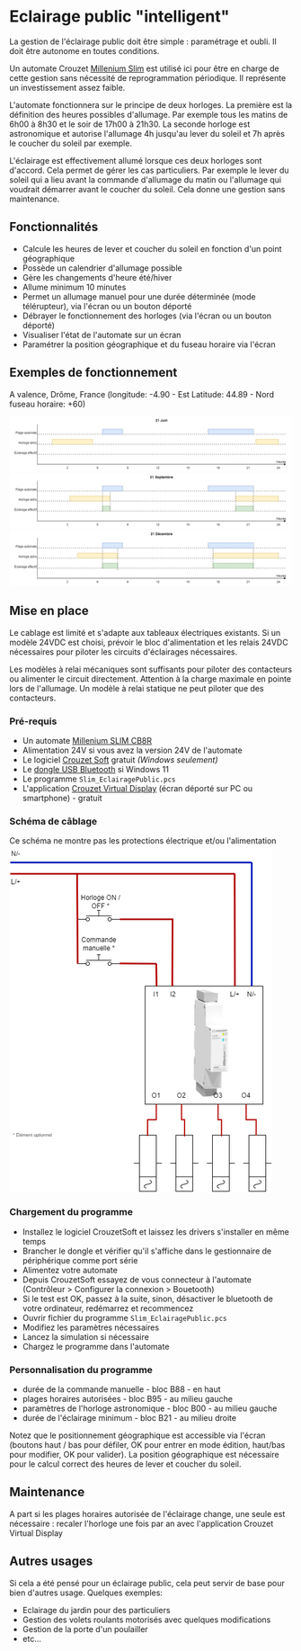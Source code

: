 # Eclairage public "intelligent"

La gestion de l'éclairage public doit être simple : paramétrage et oubli. Il doit être autonome en toutes conditions. 

Un automate Crouzet [Millenium Slim](https://soda.crouzet.com/pn/?i=88983903) est utilisé ici pour être en charge de cette gestion sans nécessité de reprogrammation périodique. Il représente un investissement assez faible.

L'automate fonctionnera sur le principe de deux horloges. La première est la définition des heures possibles d'allumage. Par exemple tous les matins de 6h00 à 8h30 et le soir de 17h00 à 21h30. La seconde horloge est astronomique et autorise l'allumage 4h jusqu'au lever du soleil et 7h après le coucher du soleil par exemple.

L'éclairage est effectivement allumé lorsque ces deux horloges sont d'accord. Cela permet de gérer les cas particuliers. Par exemple le lever du soleil qui a lieu avant la commande d'allumage du matin ou l'allumage qui voudrait démarrer avant le coucher du soleil. Cela donne une gestion sans maintenance.

## Fonctionnalités
- Calcule les heures de lever et coucher du soleil en fonction d'un point géographique
- Possède un calendrier d'allumage possible
- Gère les changements d'heure été/hiver
- Allume minimum 10 minutes
- Permet un allumage manuel pour une durée déterminée (mode télérupteur), via l'écran ou un bouton déporté
- Débrayer le fonctionnement des horloges (via l'écran ou un bouton déporté)
- Visualiser l'état de l'automate sur un écran
- Paramétrer la position géographique et du fuseau horaire via l'écran

## Exemples de fonctionnement

A valence, Drôme, France (longitude: -4.90 - Est Latitude: 44.89 - Nord fuseau horaire: +60)

![21 juin](./res/eclairage_public-21-jun.drawio.png)
![21 septembre](./res/eclairage_public-21-sept.drawio.png)
![21 décembre](./res/eclairage_public-21-dec.drawio.png)


## Mise en place

Le cablage est limité et s'adapte aux tableaux électriques existants. Si un modèle 24VDC est choisi, prévoir le bloc d'alimentation et les relais 24VDC nécessaires pour piloter les circuits d'éclairages nécessaires.

Les modèles à relai mécaniques sont suffisants pour piloter des contacteurs ou alimenter le circuit directement. Attention à la charge maximale en pointe lors de l'allumage. Un modèle à relai statique ne peut piloter que des contacteurs.

### Pré-requis

- Un automate [Millenium SLIM CB8R](https://www.crouzet.com/products/automation-controllers/millenium-slim)
- Alimentation 24V si vous avez la version 24V de l'automate
- Le logiciel [Crouzet Soft](https://www.crouzet.com/softwares/download) gratuit _(Windows seulement)_
- Le [dongle USB Bluetooth](https://soda.crouzet.com/pn/?i=88980124) si Windows 11
- Le programme `Slim_EclairagePublic.pcs`
- L'application [Crouzet Virtual Display](https://www.crouzet.com/produits/controleurs-automatisme/software/crouzet-virtual-display/) (écran déporté sur PC ou smartphone) - gratuit

### Schéma de câblage

Ce schéma ne montre pas les protections électrique et/ou l'alimentation
![Câblage](./res/eclairage_public-cablage.drawio.png)

### Chargement du programme

- Installez le logiciel CrouzetSoft et laissez les drivers s'installer en même temps
- Brancher le dongle et vérifier qu'il s'affiche dans le gestionnaire de périphérique comme port série
- Alimentez votre automate
- Depuis CrouzetSoft essayez de vous connecteur à l'automate (Contrôleur > Configurer la connexion > Bouetooth)
- Si le test est OK, passez à la suite, sinon, désactiver le bluetooth de votre ordinateur, redémarrez et recommencez
- Ouvrir fichier du programme  `Slim_EclairagePublic.pcs`
- Modifiez les paramètres  nécessaires
- Lancez la simulation si nécessaire
- Chargez le programme dans l'automate

### Personnalisation du programme

- durée de la commande manuelle - bloc B88 - en haut
- plages horaires autorisées - bloc  B95 - au milieu gauche
- paramètres de l'horloge astronomique - bloc B00 - au milieu gauche
- durée de l'éclairage minimum - bloc B21 - au milieu droite

Notez que le positionnement géographique est accessible via l'écran (boutons haut / bas pour défiler, OK pour entrer en mode édition, haut/bas pour modifier, OK pour valider). La position géographique est nécessaire pour le calcul correct des heures de lever et coucher du soleil.

## Maintenance

A part si les plages horaires autorisée de l'éclairage change, une seule est nécessaire : recaler l'horloge une fois par an avec l'application Crouzet Virtual Display

## Autres usages

Si cela a été pensé pour un éclairage public, cela peut servir de base pour bien d'autres usage. Quelques exemples:
- Eclairage du jardin pour des particuliers
- Gestion des volets roulants motorisés avec quelques modifications
- Gestion de la porte d'un poulailler
- etc...
